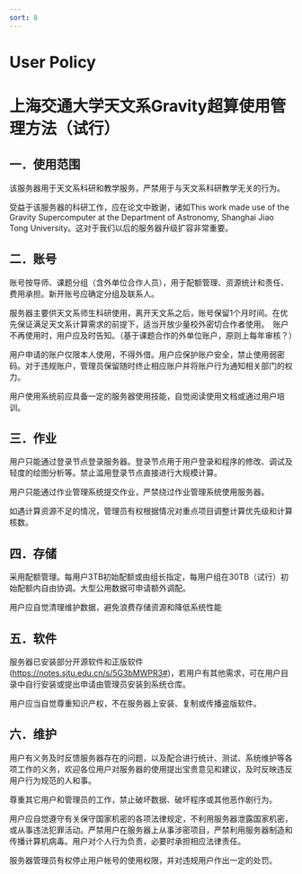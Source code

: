```yaml
---
sort: 8
---
```


# User Policy

# 上海交通大学天文系Gravity超算使用管理方法（试行）

## 一．使用范围

该服务器用于天文系科研和教学服务，严禁用于与天文系科研教学无关的行为。

受益于该服务器的科研工作，应在论文中致谢，诸如This work made use of the Gravity Supercomputer at the Department of Astronomy, Shanghai Jiao Tong University。这对于我们以后的服务器升级扩容非常重要。

## 二．账号

账号按导师、课题分组（含外单位合作人员），用于配额管理、资源统计和责任、费用承担。新开账号应确定分组及联系人。

服务器主要供天文系师生科研使用，离开天文系之后，账号保留1个月时间。在优先保证满足天文系计算需求的前提下，适当开放少量校外密切合作者使用。　账户不再使用时，用户应及时告知。（基于课题合作的外单位账户，原则上每年审核？）

用户申请的账户仅限本人使用，不得外借。用户应保护账户安全，禁止使用弱密码。对于违规账户，管理员保留随时终止相应账户并将账户行为通知相关部门的权力。

用户使用系统前应具备一定的服务器使用技能，自觉阅读使用文档或通过用户培训。

## 三．作业

用户只能通过登录节点登录服务器。登录节点用于用户登录和程序的修改、调试及轻度的绘图分析等。禁止滥用登录节点直接进行大规模计算。

用户只能通过作业管理系统提交作业，严禁绕过作业管理系统使用服务器。

如遇计算资源不足的情况，管理员有权根据情况对重点项目调整计算优先级和计算核数。

## 四．存储

采用配额管理。每用户3TB初始配额或由组长指定，每用户组在30TB（试行）初始配额内自由协调。大型公用数据可申请额外调配。

用户应自觉清理维护数据，避免浪费存储资源和降低系统性能

## 五．软件

服务器已安装部分开源软件和正版软件(https://notes.sjtu.edu.cn/s/5G3bMWPR3#)，若用户有其他需求，可在用户目录中自行安装或提出申请由管理员安装到系统仓库。

用户应当自觉尊重知识产权，不在服务器上安装、复制或传播盗版软件。

## 六．维护

用户有义务及时反馈服务器存在的问题，以及配合进行统计、测试、系统维护等各项工作的义务，欢迎各位用户对服务器的使用提出宝贵意见和建议，及时反映违反用户行为规范的人和事。

尊重其它用户和管理员的工作，禁止破坏数据、破坏程序或其他恶作剧行为。

用户应自觉遵守有关保守国家机密的各项法律规定，不利用服务器泄露国家机密，或从事违法犯罪活动。严禁用户在服务器上从事涉密项目，严禁利用服务器制造和传播计算机病毒。用户对个人行为负责，必要时承担相应法律责任。

服务器管理员有权停止用户帐号的使用权限，并对违规用户作出一定的处罚。
